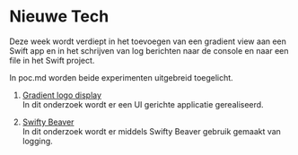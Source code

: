 Nieuwe Tech 
===========

Deze week wordt verdiept in het toevoegen van een gradient view aan een Swift app en in het schrijven van log berichten naar de console en naar een file in het Swift project.

In poc.md worden beide experimenten uitgebreid toegelicht.

1. [Gradient logo display](https://github.com/BillyJean1/Zoe-Kroontje-Gillette/tree/master/Week4/poc/FirebaseSocialMediaLogins)  
In dit onderzoek wordt er een UI gerichte applicatie gerealiseerd.

2. [Swifty Beaver](https://github.com/BillyJean1/Zoe-Kroontje-Gillette/tree/master/Week6/poc/SwiftyBeaverLogging)  
In dit onderzoek wordt er middels Swifty Beaver gebruik gemaakt van logging.
